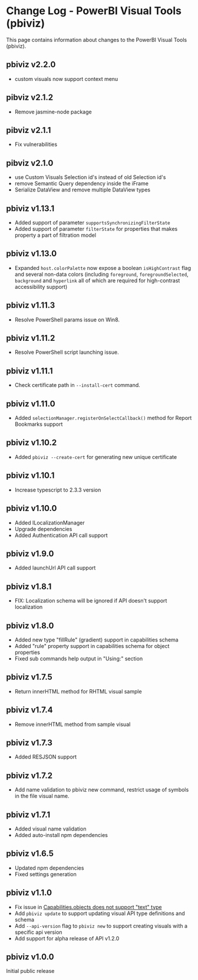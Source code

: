 # Change Log - PowerBI Visual Tools (pbiviz)

This page contains information about changes to the PowerBI Visual Tools (pbiviz).

## pbiviz v2.2.0
* custom visuals now support context menu

## pibviz v2.1.2
* Remove jasmine-node package

## pibviz v2.1.1
* Fix vulnerabilities

## pibviz v2.1.0
* use Custom Visuals Selection id's instead of old Selection id's 
* remove Semantic Query dependency inside the iFrame
* Serialize DataView and remove multiple DataView types

## pbiviz v1.13.1
* Added support of parameter `supportsSynchronizingFilterState`
* Added support of parameter `filterState` for properties that makes property a part of filtration model

## pbiviz v1.13.0
* Expanded `host.colorPalette` now expose a boolean `isHighContrast` flag and several non-data colors (including `foreground`, `foregroundSelected`, `background` and `hyperlink` all of which are required for high-contrast accessibility support)

## pbiviz v1.11.3
* Resolve PowerShell params issue on Win8.

## pbiviz v1.11.2
* Resolve PowerShell script launching issue.

## pbiviz v1.11.1
* Check certificate path in `--install-cert` command.

## pbiviz v1.11.0
* Added `selectionManager.registerOnSelectCallback()` method for Report Bookmarks support

## pbiviz v1.10.2
* Added `pbiviz --create-cert` for generating new unique certificate

## pbiviz v1.10.1
* Increase typescript to 2.3.3 version

## pbiviz v1.10.0
* Added ILocalizationManager
* Upgrade dependencies
* Added Authentication API call support

## pbiviz v1.9.0
* Added launchUrl API call support

## pbiviz v1.8.1
* FIX: Localization schema will be ignored if API doesn't support localization

## pbiviz v1.8.0
* Added new type "fillRule" (gradient) support in capabilities schema
* Added "rule" property support in capabilities schema for object properties
* Fixed sub commands help output in "Using:" section

## pbiviz v1.7.5
* Return innerHTML method for RHTML visual sample 

## pbiviz v1.7.4
* Remove innerHTML method from sample visual

## pbiviz v1.7.3
* Added RESJSON support 

## pbiviz v1.7.2
* Add name validation to pbiviz new command, restrict usage of symbols in the file visual name.

## pbiviz v1.7.1
* Added visual name validation
* Added auto-install npm dependencies

## pbiviz v1.6.5
* Updated npm dependencies
* Fixed settings generation

## pbiviz v1.1.0

* Fix issue in [Capabilities.objects does not support "text" type](https://github.com/Microsoft/PowerBI-visuals-tools/issues/12)
* Add `pbiviz update` to support updating visual API type definitions and schema
* Add `--api-version` flag to `pbiviz new` to support creating visuals with a specific api version
* Add support for alpha release of API v1.2.0

## pbiviz v1.0.0

Initial public release
